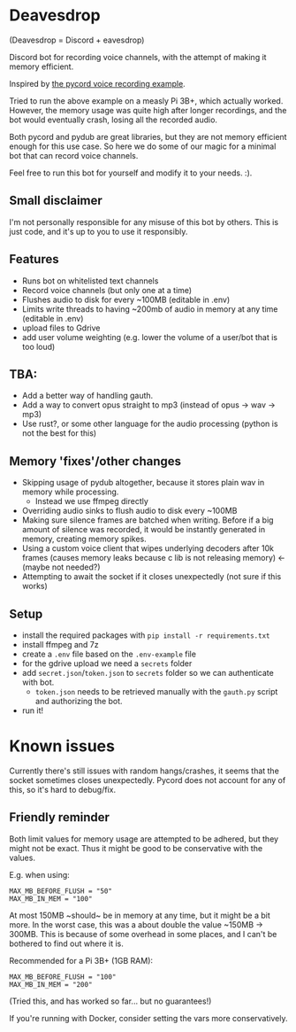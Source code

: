# Deavesdrop
(Deavesdrop = Discord + eavesdrop) 

Discord bot for recording voice channels, with the attempt of making it memory efficient.

Inspired by [the pycord voice recording example](https://github.com/Pycord-Development/pycord/blob/d0b9f5ef7861d2b23f174aa10cbea866690b4bf4/examples/audio_recording_merged.py).

Tried to run the above example on a measly Pi 3B+, which actually worked. 
However, the memory usage was quite high after longer recordings, and the bot would eventually crash, losing all the recorded audio.

Both pycord and pydub are great libraries, but they are not memory efficient enough for this use case.
So here we do some of our magic for a minimal bot that can record voice channels.

Feel free to run this bot for yourself and modify it to your needs. :).

## Small disclaimer
I'm not personally responsible for any misuse of this bot by others. This is just code, and it's up to you to use it responsibly.

## Features

- Runs bot on whitelisted text channels
- Record voice channels (but only one at a time)
- Flushes audio to disk for every ~100MB (editable in .env)
- Limits write threads to having ~200mb of audio in memory at any time (editable in .env)
- upload files to Gdrive
- add user volume weighting (e.g. lower the volume of a user/bot that is too loud)

## TBA:

- Add a better way of handling gauth.
- Add a way to convert opus straight to mp3 (instead of opus -> wav -> mp3)
- Use rust?, or some other language for the audio processing (python is not the best for this)

## Memory 'fixes'/other changes
- Skipping usage of pydub altogether, because it stores plain wav in memory while processing.
  + Instead we use ffmpeg directly
- Overriding audio sinks to flush audio to disk every ~100MB
- Making sure silence frames are batched when writing. Before if a big amount of silence was recorded, it would be instantly generated in memory, creating memory spikes.
- Using a custom voice client that wipes underlying decoders after 10k frames (causes memory leaks because c lib is not releasing memory) <- (maybe not needed?)
- Attempting to await the socket if it closes unexpectedly (not sure if this works)

## Setup

- install the required packages with `pip install -r requirements.txt`
- install ffmpeg and 7z
- create a `.env` file based on the `.env-example` file
- for the gdrive upload we need a `secrets` folder
- add `secret.json`/`token.json` to `secrets` folder so we can authenticate with bot.
  + `token.json` needs to be retrieved manually with the `gauth.py` script and authorizing the bot.
- run it!

# Known issues
Currently there's still issues with random hangs/crashes, it seems that the socket sometimes closes unexpectedly.
Pycord does not account for any of this, so it's hard to debug/fix.

## Friendly reminder

Both limit values for memory usage are attempted to be adhered, but they might not be exact.
Thus it might be good to be conservative with the values.

E.g. when using:
```
MAX_MB_BEFORE_FLUSH = "50"
MAX_MB_IN_MEM = "100"
```

At most 150MB ~should~ be in memory at any time, but it might be a bit more.
In the worst case, this was a about double the value ~150MB -> 300MB.
This is because of some overhead in some places, and I can't be bothered to find out where it is.

Recommended for a Pi 3B+ (1GB RAM):

```
MAX_MB_BEFORE_FLUSH = "100"
MAX_MB_IN_MEM = "200"
```

(Tried this, and has worked so far... but no guarantees!)

If you're running with Docker, consider setting the vars more conservatively.
